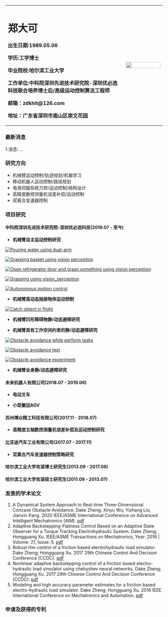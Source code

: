 <table border="0">
  <tr>
    <td width="75%">
      <h1>郑大可</h1>
      <p><b>出生日期:1989.05.06</b></p>
      <p><b>学历:工学博士</b></p>
      <p><b>毕业院校:哈尔滨工业大学</b></p>
      <p><b>工作单位:中科院深圳先进技术研究院-深圳优必选科技联合培养博士后/高级运动控制算法工程师</b></p>
      <p><b>邮箱：zdkhit@126.com</b></p>
      <p><b>地址：广东省深圳市南山区崇文花园</b></p>
    </td>
    <td width="25%">
      <img src="/zdk_photo.jpg" width="100%"> 
    </td>
  </tr>
</table>

### 最新消息
1.消息:....

### 研究方向

- 机械臂运动控制/轨迹规划/机器学习
- 移动机器人运动控制/路径规划
- 电液伺服系统力控/运动控制/结构设计
- 高精度数控测量机误差补偿/运动控制
- 双离合变速器控制

### 项目研究
#### 中科院深圳先进技术研究院-深圳优必选科技(2019.07 - 至今)

- **机械臂自主运动控制研究**

[![Pouring water using dual-arm](/pour_water.JPG)](https://youtu.be/n8aR91GRpj8 "视觉检测双机械臂自主倒水操作")

[![Grasping basket using vision perception](/grasp_basket.JPG)](https://youtu.be/WgcT9i0oVow "视觉检测机械臂抓取篮子")

[![Open refrigerator door and grasp something using vision perception](/open_door.JPG)](https://youtu.be/sRMeWll345E "视觉检测开冰箱取东西")

[![Grasping using vision_perception](/visiongrasping.jpg)](https://youtu.be/aHA84B1uMOU "视觉检测机械臂自主抓取")

[![Autonomous motion control](/grab.jpg)](https://youtu.be/h7I7V_XPnzQ "机械臂自主抓取")

- **机械臂高动态抛接物体运动控制**

[![Catch object in flight](/catchobjectinflight.jpg)](https://youtu.be/3whrae_RwMM "高动态抛接物体")

- **机械臂凹形障碍物静/动态避障研究**

- **机械臂具有工作空间约束的静/动态避障研究**

[![Obstacle avoidance while perform tasks](/obstacle_avoidance_perform_tasks.JPG)](https://youtu.be/B7Z3_8YTsTk "机械臂避障仿真测试")

[![Obstacle avoidance test](/obstacle_avoidance_test.JPG)](https://youtu.be/B7Z3_8YTsTk "机械臂避障仿真测试")

[![Obstacle avoidance experiment](/obstacle_avoidance_exp.JPG)](https://youtu.be/NC0_GRVmvEk "机械臂避障实验测试")

- **机械臂全身静/动态避障研究**

#### 未来机器人有限公司(2018.07 - 2019.06)

- **电动叉车**

- **小型搬运AGV**

#### 苏州博众精工科技有限公司(2017.11 - 2018.07)

- **高精度五轴数控测量机误差补偿及运动控制研究**

#### 比亚迪汽车工业有限公司(2017.07 - 2017.11)

- **双离合汽车变速器控制策略研究**

#### 哈尔滨工业大学攻读博士研究生(2013.09 - 2017.06)

#### 哈尔滨工业大学攻读硕士研究生(2011.09 - 2013.07)


### 发表的学术论文
1. A Dynamical System Approach to Real-time Three-Dimensional Concave Obstacle Avoidance. Dake Zheng; Xinyu Wu; Yizhang Liu; Jianxin Pang.
2020 IEEE/ASME International Conference on Advanced Intelligent Mechatronics (AIM). [pdf](https://sci-hub.do/10.1109/aim43001.2020.9158904)
2. Adaptive Backstepping-Flatness Control Based on an Adaptive State Observer for a Torque Tracking Electrohydraulic System. Dake Zheng; Hongguang Xu.
IEEE/ASME Transactions on Mechatronics, Year: 2016 | Volume: 21, Issue: 5. [pdf](https://sci-hub.do/10.1109/tmech.2015.2513205)
3. Robust H∞ control of a friction based electrohydraulic load simulator. Dake Zheng; Hongguang Xu. 2017 29th Chinese Control And Decision Conference (CCDC). [pdf](https://ieeexplore.ieee.org/document/7979193)
4. Nonlinear adaptive backstepping control of a friction based electro-hydraulic load simulator using chebyshev neural networks. Dake Zheng; Hongguang Xu. 2017 29th Chinese Control And Decision Conference (CCDC). [pdf](https://ieeexplore.ieee.org/document/7979036)
5. Modeling and high accuracy parameter estimates for a friction based electro-hydraulic load simulator. Dake Zheng; Hongguang Xu. 2016 IEEE International Conference on Mechatronics and Automation. [pdf](https://ieeexplore.ieee.org/document/7558940)

### 申请及获得的专利

